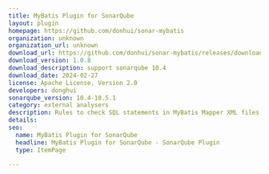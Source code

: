 ```yaml
---
title: MyBatis Plugin for SonarQube
layout: plugin
homepage: https://github.com/donhui/sonar-mybatis
organization: unknown
organization_url: unknown
download_url: https://github.com/donhui/sonar-mybatis/releases/download/1.0.8/sonar-mybatis-plugin-1.0.8.jar
download_version: 1.0.8
download_description: support sonarqube 10.4
download_date: 2024-02-27
license: Apache License, Version 2.0
developers: donghui
sonarqube_version: 10.4-10.5.1
category: external analysers
description: Rules to check SQL statements in MyBatis Mapper XML files.
details: 
seo:
  name: MyBatis Plugin for SonarQube
  headline: MyBatis Plugin for SonarQube - SonarQube Plugin
  type: ItemPage

---
```

